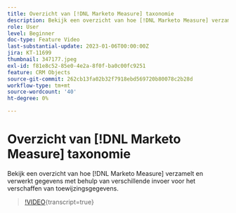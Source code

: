 ```yaml
---
title: Overzicht van [!DNL Marketo Measure] taxonomie
description: Bekijk een overzicht van hoe [!DNL Marketo Measure] verzamelt en verwerkt gegevens met behulp van verschillende invoer voor het verschaffen van toewijzingsgegevens.
role: User
level: Beginner
doc-type: Feature Video
last-substantial-update: 2023-01-06T00:00:00Z
jira: KT-11699
thumbnail: 347177.jpeg
exl-id: f81e8c52-85e0-4e2a-8f0f-ba0c00fc9251
feature: CRM Objects
source-git-commit: 262cb13fa02b32f7918ebd569720b80078c2b28d
workflow-type: tm+mt
source-wordcount: '40'
ht-degree: 0%

---
```


# Overzicht van [!DNL Marketo Measure] taxonomie

Bekijk een overzicht van hoe [!DNL Marketo Measure] verzamelt en verwerkt gegevens met behulp van verschillende invoer voor het verschaffen van toewijzingsgegevens.

>[!VIDEO](https://video.tv.adobe.com/v/3432028/?learn=on&captions=dut){transcript=true}
